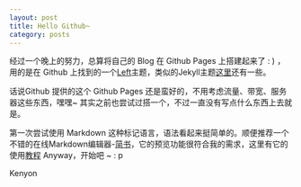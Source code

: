 ```yaml
---
layout: post
title: Hello Github~
category: posts
---
```


经过一个晚上的努力，总算将自己的 Blog 在 Github Pages 上搭建起来了 : ) ，用的是在 Github 上找到的一个[Left]主题，类似的Jekyll主题[这里]还有一些。

话说Github 提供的这个 Github Pages 还是蛮好的，不用考虑流量、带宽、服务器这些东西，嘿嘿~ 其实之前也尝试过搭一个，不过一直没有写点什么东西上去就是。

第一次尝试使用 Markdown 这种标记语言，语法看起来挺简单的。顺便推荐一个不错的在线Markdown编辑器-[简书]，它的预览功能很符合我的需求，这里有它的使用[教程]  Anyway，开始吧 ~ : p

Kenyon

[简书]: http://jianshu.io/writer#/
[教程]:http://jianshu.io/p/q81RER
[Left]:https://github.com/holman/left
[这里]:http://jekyllthemes.org/